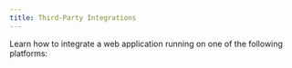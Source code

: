 ```yaml
---
title: Third-Party Integrations
---
```


Learn how to integrate a web application running on one of the following platforms:

<Integrations/>
